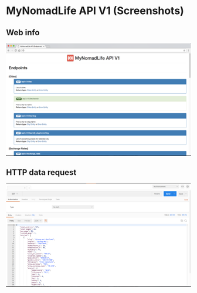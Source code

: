 # MyNomadLife API V1 (Screenshots)

## Web info
![Web info](0_web_info.png)

## HTTP data request
![HTTP data request](1_http_data_request.png)
